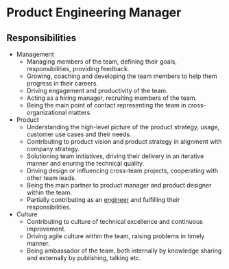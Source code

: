 # Product Engineering Manager

## Responsibilities

- Management
  - Managing members of the team, defining their goals, responsibilities, providing feedback.
  - Growing, coaching and developing the team members to help them progress in their careers.
  - Driving engagement and productivity of the team.
  - Acting as a hiring manager, recruiting members of the team.
  - Being the main point of contact representing the team in cross-organizational matters.
- Product
  - Understanding the high-level picture of the product strategy, usage, customer use cases and their needs.
  - Contributing to product vision and product strategy in alignment with company strategy.
  - Solutioning team initiatives, driving their delivery in an iterative manner and enuring the technical quality.
  - Driving design or influencing cross-team projects, cooperating with other team leads.
  - Being the main partner to product manager and product designer within the team.
  - Partially contributing as an [engineer](engineer.md) and fulfilling their responsibilities.
- Culture
  - Contributing to culture of technical excellence and continuous improvement.
  - Driving agile culture within the team, raising problems in timely manner.
  - Being ambassador of the team, both internally by knowledge sharing and externally by publishing, talking etc.
